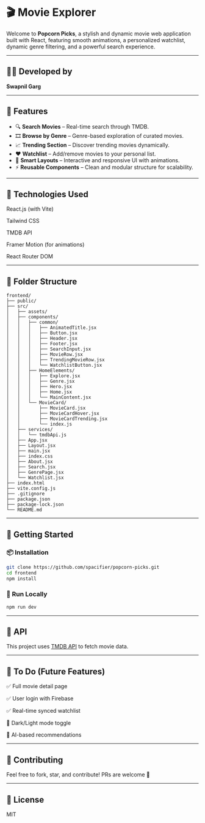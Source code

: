 
# 🎬 Movie Explorer

Welcome to **Popcorn Picks**, a stylish and dynamic movie web application built with React, featuring smooth animations, a personalized watchlist, dynamic genre filtering, and a powerful search experience.

---

## 👨‍💻 Developed by
**Swapnil Garg**

---

## 🌟 Features

- 🔍 **Search Movies** – Real-time search through TMDB.
- 🎞️ **Browse by Genre** – Genre-based exploration of curated movies.
- 📈 **Trending Section** – Discover trending movies dynamically.
- ❤️ **Watchlist** – Add/remove movies to your personal list.
- 🧠 **Smart Layouts** – Interactive and responsive UI with animations.
- ⚡ **Reusable Components** – Clean and modular structure for scalability.

---

## 🧩 Technologies Used
React.js (with Vite)

Tailwind CSS

TMDB API

Framer Motion (for animations)

React Router DOM

---


## 📂 Folder Structure

```
frontend/
├── public/
├── src/
│   ├── assets/
│   ├── components/
│   │   ├── common/
│   │   │   ├── AnimatedTitle.jsx
│   │   │   ├── Button.jsx
│   │   │   ├── Header.jsx
│   │   │   ├── Footer.jsx
│   │   │   ├── SearchInput.jsx
│   │   │   ├── MovieRow.jsx
│   │   │   ├── TrendingMovieRow.jsx
│   │   │   └── WatchlistButton.jsx
│   │   ├── HomeElements/
│   │   │   ├── Explore.jsx
│   │   │   ├── Genre.jsx
│   │   │   ├── Hero.jsx
│   │   │   ├── Home.jsx
│   │   │   └── MainContent.jsx
│   │   └── MovieCard/
│   │       ├── MovieCard.jsx
│   │       ├── MovieCardHover.jsx
│   │       ├── MovieCardTrending.jsx
│   │       └── index.js
│   ├── services/
│   │   └── tmdbApi.js
│   ├── App.jsx
│   ├── Layout.jsx
│   ├── main.jsx
│   ├── index.css
│   ├── About.jsx
│   ├── Search.jsx
│   ├── GenrePage.jsx
│   └── Watchlist.jsx
├── index.html
├── vite.config.js
├── .gitignore
├── package.json
├── package-lock.json
└── README.md
```

---

## 🚀 Getting Started

### 📦 Installation

```bash
git clone https://github.com/spacifier/popcorn-picks.git
cd frontend
npm install
```

### 🧪 Run Locally

```bash
npm run dev
```

---

## 🔗 API
This project uses [TMDB API](https://www.themoviedb.org/documentation/api) to fetch movie data.

---

## 📌 To Do (Future Features)
✅ Full movie detail page

✅ User login with Firebase

✅ Real-time synced watchlist

🌙 Dark/Light mode toggle

🧠 AI-based recommendations

---

## 🙌 Contributing
Feel free to fork, star, and contribute! PRs are welcome 🎉

---

## 📜 License
MIT
